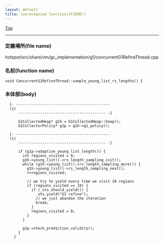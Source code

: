 ```yaml
---
layout: default
title: (unrecognied function)(FIXME!)
---
```

[Top](../index.html)

--- 
### 定義場所(file name)
hotspot/src/share/vm/gc_implementation/g1/concurrentG1RefineThread.cpp

### 名前(function name)
```
void ConcurrentG1RefineThread::sample_young_list_rs_lengths() {
```

### 本体部(body)
```
  {- -------------------------------------------
  (1) 
      ---------------------------------------- -}

	  G1CollectedHeap* g1h = G1CollectedHeap::heap();
	  G1CollectorPolicy* g1p = g1h->g1_policy();

  {- -------------------------------------------
  (1) 
      ---------------------------------------- -}

	  if (g1p->adaptive_young_list_length()) {
	    int regions_visited = 0;
	    g1h->young_list()->rs_length_sampling_init();
	    while (g1h->young_list()->rs_length_sampling_more()) {
	      g1h->young_list()->rs_length_sampling_next();
	      ++regions_visited;
	
	      // we try to yield every time we visit 10 regions
	      if (regions_visited == 10) {
	        if (_sts.should_yield()) {
	          _sts.yield("G1 refine");
	          // we just abandon the iteration
	          break;
	        }
	        regions_visited = 0;
	      }
	    }
	
	    g1p->check_prediction_validity();
	  }
	}
	
```


